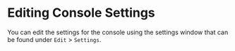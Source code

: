 # Editing Console Settings

You can edit the settings for the console using the settings window that can be found under `Edit` > `Settings`.